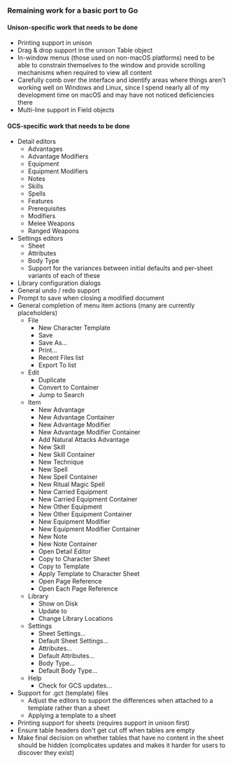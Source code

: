### Remaining work for a basic port to Go

#### Unison-specific work that needs to be done

- Printing support in unison
- Drag & drop support in the unison Table object
- In-window menus (those used on non-macOS platforms) need to be able to constrain themselves to the window and provide scrolling mechanisms when required to view all content
- Carefully comb over the interface and identify areas where things aren't working well on Windows and Linux, since I spend nearly all of my development time on macOS and may have not noticed deficiencies there
- Multi-line support in Field objects

#### GCS-specific work that needs to be done

- Detail editors
  - Advantages
  - Advantage Modifiers
  - Equipment
  - Equipment Modifiers
  - Notes
  - Skills
  - Spells
  - Features
  - Prerequisites
  - Modifiers
  - Melee Weapons
  - Ranged Weapons
- Settings editors
  - Sheet
  - Attributes
  - Body Type
  - Support for the variances between initial defaults and per-sheet variants of each of these
- Library configuration dialogs
- General undo / redo support
- Prompt to save when closing a modified document
- General completion of menu item actions (many are currently placeholders)
  - File
    - New Character Template
    - Save
    - Save As...
    - Print...
    - Recent Files list
    - Export To list
  - Edit
    - Duplicate
    - Convert to Container
    - Jump to Search
  - Item
    - New Advantage
    - New Advantage Container
    - New Advantage Modifier
    - New Advantage Modifier Container
    - Add Natural Attacks Advantage
    - New Skill
    - New Skill Container
    - New Technique
    - New Spell
    - New Spell Container
    - New Ritual Magic Spell
    - New Carried Equipment
    - New Carried Equipment Container
    - New Other Equipment
    - New Other Equipment Container
    - New Equipment Modifier
    - New Equipment Modifier Container
    - New Note
    - New Note Container
    - Open Detail Editor
    - Copy to Character Sheet
    - Copy to Template
    - Apply Template to Character Sheet
    - Open Page Reference
    - Open Each Page Reference
  - Library
    - Show <library> on Disk
    - Update <library> to <version>
    - Change Library Locations
  - Settings
    - Sheet Settings...
    - Default Sheet Settings...
    - Attributes...
    - Default Attributes...
    - Body Type...
    - Default Body Type...
  - Help
    - Check for GCS updates...
- Support for .gct (template) files
  - Adjust the editors to support the differences when attached to a template rather than a sheet
  - Applying a template to a sheet
- Printing support for sheets (requires support in unison first)
- Ensure table headers don't get cut off when tables are empty
- Make final decision on whether tables that have no content in the sheet should be hidden (complicates updates and makes it harder for users to discover they exist)
